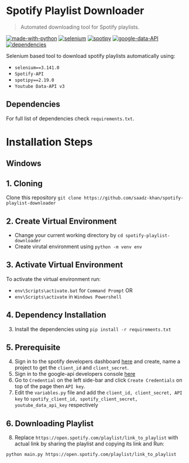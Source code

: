 # Spotify Playlist Downloader
> Automated downloading tool for Spotify playlists.  

[![made-with-python](https://img.shields.io/badge/Made%20with-Python-1f425f.svg)](https://www.python.org/)
[![selenium](https://img.shields.io/badge/Selenium-3.141.0-blue)](https://www.selenium.dev/selenium/docs/api/py/api.html)
[![spotipy](https://img.shields.io/badge/Spotipy-2.19.0-blue)](https://spotipy.readthedocs.io/en/2.19.0/)
[![google-data-API](https://img.shields.io/badge/Google%20data--API-v3-blue)](https://developers.google.com/youtube/v3)
[![dependencies](https://img.shields.io/badge/dependencies-up%20to%20date-brightgreen)]()

Selenium based tool to download spotify playlists automatically using: 
- `selenium==3.141.0`
- `Spotify-API`
- `spotipy==2.19.0`
- `Youtube Data-API v3`

## Dependencies 
For full list of dependencies check `requirements.txt`.  

# Installation Steps
## Windows

## 1. Cloning
Clone this repository `git clone https://github.com/saadz-khan/spotify-playlist-downloader`  

## 2. Create Virtual Environment
- Change your current working directory by `cd spotify-playlist-downloader`
- Create virutal environment using `python -m venv env`

## 3. Activate Virtual Environment
To activate the virtual  environment run:
- `env\Scripts\activate.bat` for `Command Prompt` 
                      OR
- `env\Scripts\activate` in `Windows Powershell`

## 4. Dependency Installation
3. Install the dependencies using `pip install -r requirements.txt`  

## 5. Prerequisite
4. Sign in to the spotify developers dashboard [here](https://developer.spotify.com/dashboard/login) and create, name a project to get the `client_id` and `client_secret`.
5. Sign in to the google-api developers console [here](https://console.cloud.google.com/apis)
6. Go to `Credential` on the left side-bar and click `Create Credentials` on top of the page then `API key`.
7. Edit the `variables.py` file and add the `client_id, client_secret, API key` to `spotify_client_id, spotify_client_secret, youtube_data_api_key` respectively

## 6. Downloading Playlist
8. Replace `https://open.spotify.com/playlist/link_to_playlist` with actual link by sharing the playlist and copying its link and Run:  
```
python main.py https://open.spotify.com/playlist/link_to_playlist

```
